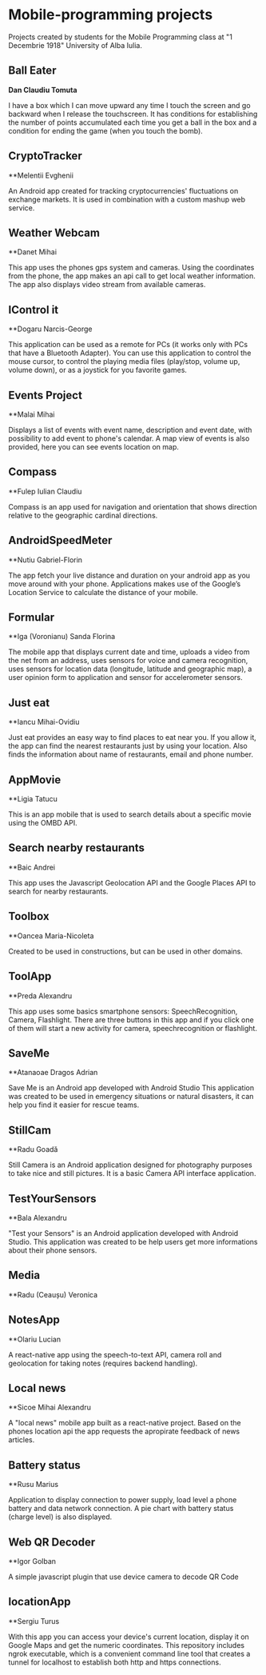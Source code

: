 # Mobile-programming projects
Projects created by students for the Mobile Programming class at "1 Decembrie 1918" University of Alba Iulia.


## Ball Eater
**Dan Claudiu Tomuta**

I have a box which I can move upward any time I touch the screen and go backward when I release the touchscreen. It has conditions for establishing the number of points accumulated each time you get a ball in the box and a condition for ending the game (when you touch the bomb).

## CryptoTracker
**Melentii Evghenii

An Android app created for tracking cryptocurrencies' fluctuations on exchange markets. It is used in combination with a custom mashup web service.

## Weather Webcam
**Danet Mihai

This app uses the phones gps system and cameras. Using the coordinates from the phone, the app makes an api call to get local weather information. The app also displays video stream from available cameras.

## IControl it
**Dogaru Narcis-George

This application can be used as a remote for PCs (it works only with PCs that have a Bluetooth Adapter). You can use this application to control the mouse cursor, to control the playing media files (play/stop, volume up, volume down), or as a joystick for you favorite games.

## Events Project
**Malai Mihai

Displays a list of events with event name, description and event date, with possibility to add event to phone's calendar. A map view of events is also provided, here you can see events location on map.

## Compass 
**Fulep Iulian Claudiu

Compass is an app used for navigation and orientation that shows direction relative to the geographic cardinal directions.

## AndroidSpeedMeter
**Nutiu Gabriel-Florin

The app fetch your live distance and duration on your android app as you move around with your phone. Applications makes use of the Google’s Location Service to calculate the distance of your mobile.

## Formular
**Iga (Voronianu) Sanda Florina

The mobile app that displays current date and time, uploads a video from the net from an address, uses sensors for voice and camera recognition, uses sensors for location data (longitude, latitude and geographic map), a user opinion form to application and sensor for accelerometer sensors.

## Just eat
**Iancu Mihai-Ovidiu

Just eat provides an easy way to find places to eat near you. If you allow it, the app can find the nearest restaurants just by using your location. Also finds the information about name of restaurants, email and phone number.

## AppMovie
**Ligia Tatucu

This is an app mobile that is used to search details about a specific movie using the OMBD API.

## Search nearby restaurants
**Baic Andrei

This app uses the Javascript Geolocation API and the Google Places API to search for nearby restaurants.

## Toolbox
**Oancea Maria-Nicoleta

Created to be used in constructions, but can be used in other domains.

## ToolApp
**Preda Alexandru

This app uses some basics smartphone sensors: SpeechRecognition, Camera, Flashlight. There are three buttons in this app and if you click one of them will start a new activity for camera, speechrecognition or flashlight.

## SaveMe
**Atanaoae Dragos Adrian

Save Me is an Android app developed with Android Studio This application was created to be used in emergency situations or natural disasters, it can help you find it easier for rescue teams.

## StillCam 
**Radu Goadă

Still Camera is an Android application designed for photography purposes to take nice and still pictures. It is a basic Camera API interface application.

## TestYourSensors
**Bala Alexandru 

"Test your Sensors" is an Android application developed with Android Studio. This application was created to be help users get more informations about their phone sensors.

## Media
**Radu (Ceaușu) Veronica

## NotesApp
**Olariu Lucian

A react-native app using the speech-to-text API, camera roll and geolocation for taking notes (requires backend handling).

## Local news
**Sicoe Mihai Alexandru

A "local news" mobile app built as a react-native project. Based on the phones location api the app requests the apropirate feedback of news articles.

## Battery status
**Rusu Marius

Application to display connection to power supply, load level a phone battery and data network connection. A pie chart with battery status (charge level) is also displayed.

## Web QR Decoder
**Igor Golban

A simple javascript plugin that use device camera to decode QR Code

## locationApp
**Sergiu Turus

With this app you can access your device's current location, display it on Google Maps and get the numeric coordinates. This repository includes ngrok executable, which is a convenient command line tool that creates a tunnel for localhost to establish both http and https connections.
